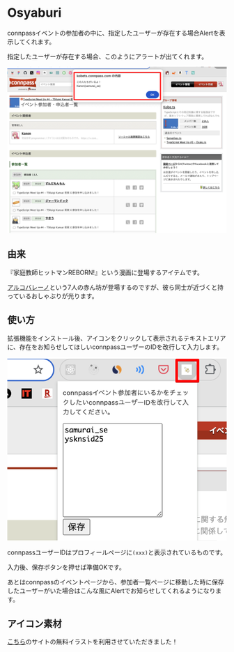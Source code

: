 # Osyaburi

connpassイベントの参加者の中に、指定したユーザーが存在する場合Alertを表示してくれます。

指定したユーザーが存在する場合、このようにアラートが出てくれます。

![](images/2024-10-28-18-43-22.png)

## 由来

『家庭教師ヒットマンREBORN!』という漫画に登場するアイテムです。

[アルコバレーノ](https://dic.pixiv.net/a/%E3%82%A2%E3%83%AB%E3%82%B3%E3%83%90%E3%83%AC%E3%83%BC%E3%83%8E)という7人の赤ん坊が登場するのですが、彼ら同士が近づくと持っているおしゃぶりが光ります。

## 使い方

拡張機能をインストール後、アイコンをクリックして表示されるテキストエリアに、存在をお知らせしてほしいconnpassユーザーのIDを改行して入力します。

![](/images/2024-10-29-23-08-24.png)

connpassユーザーIDはプロフィールページに`(xxx)`と表示されているものです。

入力後、保存ボタンを押せば準備OKです。

あとはconnpassのイベントページから、参加者一覧ページに移動した時に保存したユーザーがいた場合はこんな風にAlertでお知らせしてくれるようになります。

## アイコン素材

[こちら](https://illustcenter.com/2021/09/14/rdesign_1233/)のサイトの無料イラストを利用させていただきました！